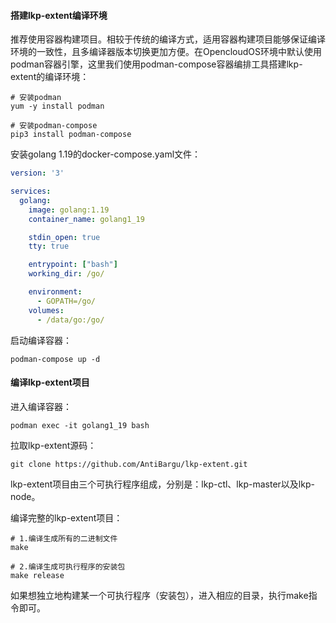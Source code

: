 #### 搭建lkp-extent编译环境

推荐使用容器构建项目。相较于传统的编译方式，适用容器构建项目能够保证编译环境的一致性，且多编译器版本切换更加方便。在OpencloudOS环境中默认使用podman容器引擎，这里我们使用podman-compose容器编排工具搭建lkp-extent的编译环境：

```shell
# 安装podman
yum -y install podman

# 安装podman-compose
pip3 install podman-compose
```



安装golang 1.19的docker-compose.yaml文件：

```yaml
version: '3'

services:
  golang:
    image: golang:1.19
    container_name: golang1_19

    stdin_open: true
    tty: true

    entrypoint: ["bash"]
    working_dir: /go/

    environment:
      - GOPATH=/go/
    volumes:
      - /data/go:/go/
```

启动编译容器：

```shell
podman-compose up -d
```



#### 编译lkp-extent项目

进入编译容器：

```shell
podman exec -it golang1_19 bash
```

拉取lkp-extent源码：

```shell
git clone https://github.com/AntiBargu/lkp-extent.git
```

lkp-extent项目由三个可执行程序组成，分别是：lkp-ctl、lkp-master以及lkp-node。

编译完整的lkp-extent项目：

```shell
# 1.编译生成所有的二进制文件
make

# 2.编译生成可执行程序的安装包
make release
```

如果想独立地构建某一个可执行程序（安装包），进入相应的目录，执行make指令即可。